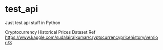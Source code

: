 # test_api
Just test api stuff in Python

Cryptocurrency Historical Prices Dataset
Ref https://www.kaggle.com/sudalairajkumar/cryptocurrencypricehistory/version/3

